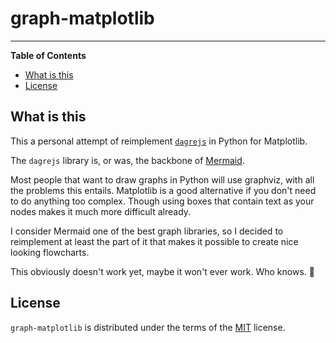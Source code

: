 # graph-matplotlib

---

**Table of Contents**

- [What is this](#what-is-this)
- [License](#license)

## What is this

This a personal attempt of reimplement [`dagrejs`](https://github.com/dagrejs) in Python for Matplotlib.

The `dagrejs` library is, or was, the backbone of [Mermaid](https://github.com/mermaid-js/mermaid).

Most people that want to draw graphs in Python will use graphviz, with all the problems this entails. Matplotlib is a good alternative if you don't need to do anything too complex. Though using boxes that contain text as your nodes makes it much more difficult already.

I consider Mermaid one of the best graph libraries, so I decided to reimplement at least the part of it that makes it possible to create nice looking flowcharts.

This obviously doesn't work yet, maybe it won't ever work. Who knows. 🤷

## License

`graph-matplotlib` is distributed under the terms of the [MIT](https://spdx.org/licenses/MIT.html) license.

